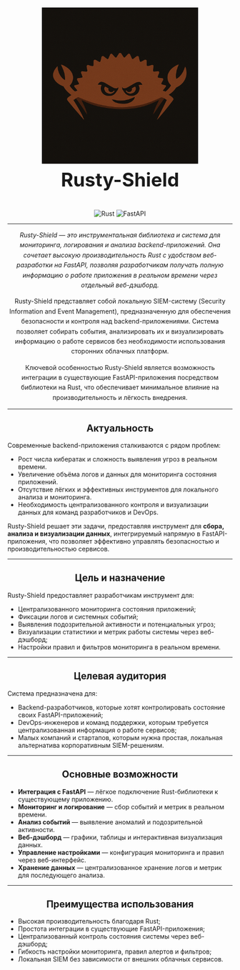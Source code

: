 <h1 align="center" style="font-size: 3em; font-weight: bold; margin: 1em 0;">
  <a name="logo">
    <img src="pictures/rusty.png" alt="rusty-shield" width="350" height="350"/>
  </a>
  <br/>
  <strong>Rusty-Shield</strong>
</h1>

<div align="center" style="margin-bottom: 1em;">

  ![Rust](https://img.shields.io/badge/Rust-000000?logo=rust&logoColor=white)
  ![FastAPI](https://img.shields.io/badge/FastAPI-009688?logo=fastapi&logoColor=white)

</div>

---

<div align="center" style="max-width: 800px; margin: auto; line-height: 1.6;">
  <p><em>Rusty-Shield — это инструментальная библиотека и система для мониторинга, логирования и анализа backend-приложений. Она сочетает высокую производительность Rust с удобством веб-разработки на FastAPI, позволяя разработчикам получать полную информацию о работе приложения в реальном времени через отдельный веб-дэшборд.</em></p>

  <p>
    Rusty-Shield представляет собой локальную SIEM-систему (Security Information and Event Management), предназначенную для обеспечения безопасности и контроля над backend-приложениями. Система позволяет собирать события, анализировать их и визуализировать информацию о работе сервисов без необходимости использования сторонних облачных платформ.
  </p>

  <p>
    Ключевой особенностью Rusty-Shield является возможность интеграции в существующие FastAPI-приложения посредством библиотеки на Rust, что обеспечивает минимальное влияние на производительность и лёгкость внедрения.
  </p>
</div>

---

<div align="center">
  <h2>Актуальность</h2>
</div>

Современные backend-приложения сталкиваются с рядом проблем:

- Рост числа кибератак и сложность выявления угроз в реальном времени.  
- Увеличение объёма логов и данных для мониторинга состояния приложений.  
- Отсутствие лёгких и эффективных инструментов для локального анализа и мониторинга.  
- Необходимость централизованного контроля и визуализации данных для команд разработчиков и DevOps.  

Rusty-Shield решает эти задачи, предоставляя инструмент для **сбора, анализа и визуализации данных**, интегрируемый напрямую в FastAPI-приложения, что позволяет эффективно управлять безопасностью и производительностью сервисов.

---

<div align="center">
  <h2>Цель и назначение</h2>
</div>

Rusty-Shield предоставляет разработчикам инструмент для:

- Централизованного мониторинга состояния приложений;  
- Фиксации логов и системных событий;  
- Выявления подозрительной активности и потенциальных угроз;  
- Визуализации статистики и метрик работы системы через веб-дэшборд;  
- Настройки правил и фильтров мониторинга в реальном времени.

---

<div align="center">
  <h2>Целевая аудитория</h2>
</div>

Система предназначена для:

- Backend-разработчиков, которые хотят контролировать состояние своих FastAPI-приложений;  
- DevOps-инженеров и команд поддержки, которым требуется централизованная информация о работе сервисов;  
- Малых компаний и стартапов, которым нужна простая, локальная альтернатива корпоративным SIEM-решениям.

---

<div align="center">
  <h2>Основные возможности</h2>
</div>

- **Интеграция с FastAPI** — лёгкое подключение Rust-библиотеки к существующему приложению.  
- **Мониторинг и логирование** — сбор событий и метрик в реальном времени.  
- **Анализ событий** — выявление аномалий и подозрительной активности.  
- **Веб-дэшборд** — графики, таблицы и интерактивная визуализация данных.  
- **Управление настройками** — конфигурация мониторинга и правил через веб-интерфейс.  
- **Хранение данных** — централизованное хранение логов и метрик для последующего анализа.

---

<div align="center">
  <h2>Преимущества использования</h2>
</div>

- Высокая производительность благодаря Rust;  
- Простота интеграции в существующие FastAPI-приложения;  
- Централизованный контроль состояния системы через веб-дэшборд;  
- Гибкость настройки мониторинга, правил алертов и фильтров;  
- Локальная SIEM без зависимости от внешних облачных сервисов.

